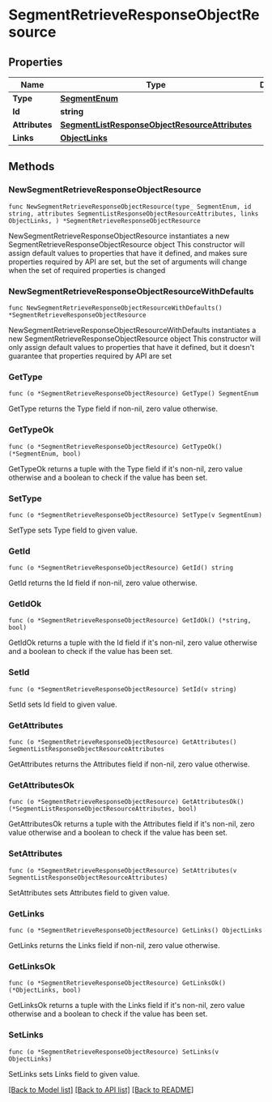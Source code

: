 # SegmentRetrieveResponseObjectResource

## Properties

Name | Type | Description | Notes
------------ | ------------- | ------------- | -------------
**Type** | [**SegmentEnum**](SegmentEnum.md) |  | 
**Id** | **string** |  | 
**Attributes** | [**SegmentListResponseObjectResourceAttributes**](SegmentListResponseObjectResourceAttributes.md) |  | 
**Links** | [**ObjectLinks**](ObjectLinks.md) |  | 

## Methods

### NewSegmentRetrieveResponseObjectResource

`func NewSegmentRetrieveResponseObjectResource(type_ SegmentEnum, id string, attributes SegmentListResponseObjectResourceAttributes, links ObjectLinks, ) *SegmentRetrieveResponseObjectResource`

NewSegmentRetrieveResponseObjectResource instantiates a new SegmentRetrieveResponseObjectResource object
This constructor will assign default values to properties that have it defined,
and makes sure properties required by API are set, but the set of arguments
will change when the set of required properties is changed

### NewSegmentRetrieveResponseObjectResourceWithDefaults

`func NewSegmentRetrieveResponseObjectResourceWithDefaults() *SegmentRetrieveResponseObjectResource`

NewSegmentRetrieveResponseObjectResourceWithDefaults instantiates a new SegmentRetrieveResponseObjectResource object
This constructor will only assign default values to properties that have it defined,
but it doesn't guarantee that properties required by API are set

### GetType

`func (o *SegmentRetrieveResponseObjectResource) GetType() SegmentEnum`

GetType returns the Type field if non-nil, zero value otherwise.

### GetTypeOk

`func (o *SegmentRetrieveResponseObjectResource) GetTypeOk() (*SegmentEnum, bool)`

GetTypeOk returns a tuple with the Type field if it's non-nil, zero value otherwise
and a boolean to check if the value has been set.

### SetType

`func (o *SegmentRetrieveResponseObjectResource) SetType(v SegmentEnum)`

SetType sets Type field to given value.


### GetId

`func (o *SegmentRetrieveResponseObjectResource) GetId() string`

GetId returns the Id field if non-nil, zero value otherwise.

### GetIdOk

`func (o *SegmentRetrieveResponseObjectResource) GetIdOk() (*string, bool)`

GetIdOk returns a tuple with the Id field if it's non-nil, zero value otherwise
and a boolean to check if the value has been set.

### SetId

`func (o *SegmentRetrieveResponseObjectResource) SetId(v string)`

SetId sets Id field to given value.


### GetAttributes

`func (o *SegmentRetrieveResponseObjectResource) GetAttributes() SegmentListResponseObjectResourceAttributes`

GetAttributes returns the Attributes field if non-nil, zero value otherwise.

### GetAttributesOk

`func (o *SegmentRetrieveResponseObjectResource) GetAttributesOk() (*SegmentListResponseObjectResourceAttributes, bool)`

GetAttributesOk returns a tuple with the Attributes field if it's non-nil, zero value otherwise
and a boolean to check if the value has been set.

### SetAttributes

`func (o *SegmentRetrieveResponseObjectResource) SetAttributes(v SegmentListResponseObjectResourceAttributes)`

SetAttributes sets Attributes field to given value.


### GetLinks

`func (o *SegmentRetrieveResponseObjectResource) GetLinks() ObjectLinks`

GetLinks returns the Links field if non-nil, zero value otherwise.

### GetLinksOk

`func (o *SegmentRetrieveResponseObjectResource) GetLinksOk() (*ObjectLinks, bool)`

GetLinksOk returns a tuple with the Links field if it's non-nil, zero value otherwise
and a boolean to check if the value has been set.

### SetLinks

`func (o *SegmentRetrieveResponseObjectResource) SetLinks(v ObjectLinks)`

SetLinks sets Links field to given value.



[[Back to Model list]](../README.md#documentation-for-models) [[Back to API list]](../README.md#documentation-for-api-endpoints) [[Back to README]](../README.md)


